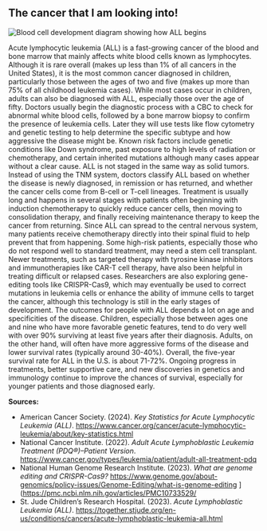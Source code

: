 ## The cancer that I am looking into!

![Blood cell development diagram showing how ALL begins](https://github.com/user-attachments/assets/abc30ce9-919f-428a-bab2-6154484dc54f)


Acute lymphocytic leukemia (ALL) is a fast-growing cancer of the blood and bone marrow that mainly affects white blood cells known as lymphocytes. Although it is rare overall (makes up less than 1% of all cancers in the United States), it is the most common cancer diagnosed in children, particularly those between the ages of two and five (makes up more than 75% of all childhood leukemia cases). While most cases occur in children, adults can also be diagnosed with ALL, especially those over the age of fifty. Doctors usually begin the diagnostic process with a CBC to check for abnormal white blood cells, followed by a bone marrow biopsy to confirm the presence of leukemia cells. Later they will use tests like flow cytometry and genetic testing to help determine the specific subtype and how aggressive the disease might be. Known risk factors include genetic conditions like Down syndrome, past exposure to high levels of radiation or chemotherapy, and certain inherited mutations although many cases appear without a clear cause. ALL is not staged in the same way as solid tumors. Instead of using the TNM system, doctors classify ALL based on whether the disease is newly diagnosed, in remission or has returned, and whether the cancer cells come from B-cell or T-cell lineages. Treatment is usually long and happens in several stages with patients often beginning with induction chemotherapy to quickly reduce cancer cells, then moving to consolidation therapy, and finally receiving maintenance therapy to keep the cancer from returning. Since ALL can spread to the central nervous system, many patients receive chemotherapy directly into their spinal fluid to help prevent that from happening. Some high-risk patients, especially those who do not respond well to standard treatment, may need a stem cell transplant. Newer treatments, such as targeted therapy with tyrosine kinase inhibitors and immunotherapies like CAR-T cell therapy, have also been helpful in treating difficult or relapsed cases. Researchers are also exploring gene-editing tools like CRISPR-Cas9, which may eventually be used to correct mutations in leukemia cells or enhance the ability of immune cells to target the cancer, although this technology is still in the early stages of development.
The outcomes for people with ALL depends a lot on age and specificities of the disease. Children, especially those between ages one and nine who have more favorable genetic features, tend to do very well with over 90% surviving at least five years after their diagnosis. Adults, on the other hand, will often have more aggressive forms of the disease and lower survival rates (typically around 30-40%). Overall, the five-year survival rate for ALL in the U.S. is about 71-72%. Ongoing progress in treatments, better supportive care, and new discoveries in genetics and immunology continue to improve the chances of survival, especially for younger patients and those diagnosed early.

**Sources:**
- American Cancer Society. (2024). *Key Statistics for Acute Lymphocytic Leukemia (ALL)*. https://www.cancer.org/cancer/acute-lymphocytic-leukemia/about/key-statistics.html  
- National Cancer Institute. (2022). *Adult Acute Lymphoblastic Leukemia Treatment (PDQ®)–Patient Version*. https://www.cancer.gov/types/leukemia/patient/adult-all-treatment-pdq  
- National Human Genome Research Institute. (2023). *What are genome editing and CRISPR-Cas9?* https://www.genome.gov/about-genomics/policy-issues/Genome-Editing/what-is-genome-editing
](https://pmc.ncbi.nlm.nih.gov/articles/PMC10733529/
- St. Jude Children’s Research Hospital. (2023). *Acute Lymphoblastic Leukemia (ALL)*. https://together.stjude.org/en-us/conditions/cancers/acute-lymphoblastic-leukemia-all.html  
